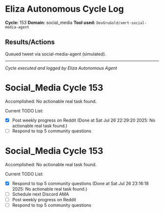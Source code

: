 # Eliza Autonomous Cycle Log

**Cycle:** 153
**Domain:** social_media
**Tool used:** `DevGruGold/xmrt-social-media-agent`

## Results/Actions
Queued tweet via social-media-agent (simulated).

---
*Cycle executed and logged by Eliza Autonomous Agent*

# Social_Media Cycle 153

Accomplished: No actionable real task found.

Current TODO List:

- [x] Post weekly progress on Reddit  (Done at Sat Jul 26 22:29:20 2025: No actionable real task found.)
- [ ] Respond to top 5 community questions

# Social_Media Cycle 153

Accomplished: No actionable real task found.

Current TODO List:

- [x] Respond to top 5 community questions  (Done at Sat Jul 26 23:16:18 2025: No actionable real task found.)
- [ ] Schedule next Discord AMA
- [ ] Post weekly progress on Reddit
- [ ] Respond to top 5 community questions